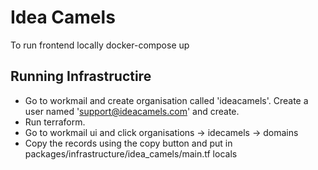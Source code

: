 # Idea Camels

To run frontend locally docker-compose up

## Running Infrastructire

- Go to workmail and create organisation called 'ideacamels'. Create a user named 'support@ideacamels.com' and create.
- Run terraform.
- Go to workmail ui and click organisations -> idecamels -> domains
- Copy the records using the copy button and put in packages/infrastructure/idea_camels/main.tf locals
